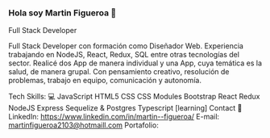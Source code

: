 ### Hola soy Martin Figueroa  👋
Full Stack Developer



Full Stack Developer con formación como Diseñador Web. Experiencia trabajando en NodeJS, React,
Redux, SQL entre otras tecnologías del sector. Realicé dos App de manera individual y una App, cuya temática es la salud, de manera grupal. Con pensamiento creativo, resolución de problemas, trabajo en equipo, comunicación y autonomía.

Tech Skills: 💻
JavaScript
HTML5
CSS
CSS Modules
Bootstrap
React
Redux
NodeJS
Express
Sequelize & Postgres
Typescript [learning]
Contact 📩
LinkedIn: https://www.linkedin.com/in/martin--figueroa/
E-mail: martinfigueroa2103@hotmaill.com 
Portafolio:



<!--
**Supermacaco86/supermacaco86** is a ✨ _special_ ✨ repository because its `README.md` (this file) appears on your GitHub profile.

Here are some ideas to get you started:

- 🔭 I’m currently working on ...
- 🌱 I’m currently learning ...
- 👯 I’m looking to collaborate on ...
- 🤔 I’m looking for help with ...
- 💬 Ask me about ...
- 📫 How to reach me: ...
- 😄 Pronouns: ...
- ⚡ Fun fact: ...
-->
